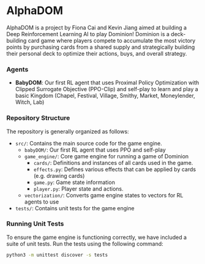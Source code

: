 # AlphaDOM

AlphaDOM is a project by Fiona Cai and Kevin Jiang aimed at building a Deep Reinforcement Learning AI to play Dominion! Dominion is a deck-building card game where players compete to accumulate the most victory points by purchasing cards from a shared supply and strategically building their personal deck to optimize their actions, buys, and overall strategy.

### Agents

- **BabyDOM**: Our first RL agent that uses Proximal Policy Optimization with Clipped Surrogate Objective (PPO-Clip) and self-play to learn and play a basic Kingdom (Chapel, Festival, Village, Smithy, Market, Moneylender, Witch, Lab)

### Repository Structure

The repository is generally organized as follows:

- `src/`: Contains the main source code for the game engine.
  - `babyDOM/`: Our first RL agent that uses PPO and self-play
  - `game_engine/`: Core game engine for running a game of Dominion
    - `cards/`: Definitions and instances of all cards used in the game.
    - `effects.py`: Defines various effects that can be applied by cards (e.g. drawing cards)
    - `game.py`: Game state information
    - `player.py`: Player state and actions.
  - `vectorization/`: Converts game engine states to vectors for RL agents to use
- `tests/`: Contains unit tests for the game engine

### Running Unit Tests

To ensure the game engine is functioning correctly, we have included a suite of unit tests. Run the tests using the following command:

```bash
python3 -m unittest discover -s tests
```

